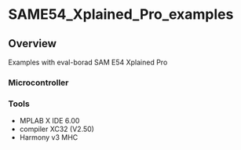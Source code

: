 # SAME54_Xplained_Pro_examples
## Overview
Examples with eval-borad SAM E54 Xplained Pro

### Microcontroller

### Tools 
* MPLAB X IDE 6.00 
* compiler XC32 (V2.50)
* Harmony v3 MHC
